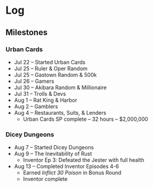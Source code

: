 # Log

## Milestones

### Urban Cards
- Jul 22 – Started Urban Cards
- Jul 25 – Ruler & Oper Random
- Jul 25 – Gastown Random & 500k
- Jul 26 – Gamers
- Jul 30 – Akibara Random & Millionaire
- Jul 31 – Trolls & Devs
- Aug 1 – Rat King & Harbor
- Aug 2  – Gamblers
- Aug 4 – Restaurants, Suits, & Lenders
    - Urban Cards SP complete – 32 hours – $2,000,000

### Dicey Dungeons
- Aug 7 – Started Dicey Dungeons
- Aug 9 – The Inevitability of Rust
    - Inventor Ep 3: Defeated the Jester with full health
- Aug 13 – Completed Inventor Episodes 4-6
    - Earned _Inflict 30 Poison_ in Bonus Round
    - Inventor complete